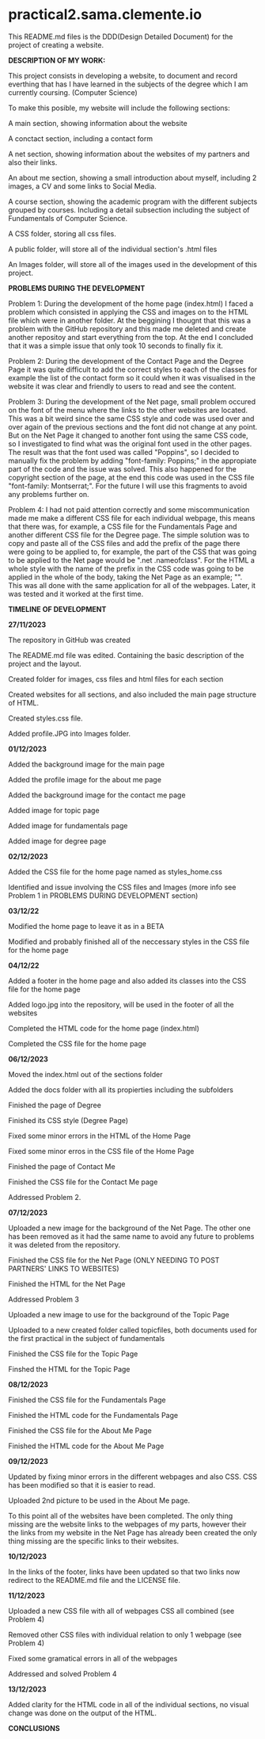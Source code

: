 # practical2.sama.clemente.io

This README.md files is the DDD(Design Detailed Document) for the project of creating a website.

**DESCRIPTION OF MY WORK:**

This project consists in developing a website, to document and record everthing that has I have learned in the subjects of the degree which I am currently coursing. (Computer Science)

To make this posible, my website will include the following sections:

A main section, showing information about the website

A conctact section, including a contact form

A net section, showing information about the websites of my partners and also their links.

An about me section, showing a small introduction about myself, including 2 images, a CV and some links to Social Media.

A course section, showing the academic program with the different subjects grouped by courses. Including a detail subsection including the subject of Fundamentals of Computer Science.

A CSS folder, storing all css files.

A public folder, will store all of the individual section's .html files

An Images folder, will store all of the images used in the development of this project.

**PROBLEMS DURING THE DEVELOPMENT**

Problem 1: During the development of the home page (index.html) I faced a problem which consisted in applying the CSS and images on to the HTML file which were in another folder. At the beggining I thougnt that this was a problem with the GitHub repository and this made me deleted and create another repositoy and start everything from the top. At the end I concluded that it was a simple issue that only took 10 seconds to finally fix it. 

Problem 2: During the development of the Contact Page and the Degree Page it was quite difficult to add the correct styles to each of the classes for example the list of the contact form so it could when it was visualised in the website it was clear and friendly to users to read and see the content. 

Problem 3: During the development of the Net page, small problem occured on the font of the menu where the links to the other websites are located. This was a bit weird since the same CSS style and code was used over and over again of the previous sections and the font did not change at any point. But on the Net Page it changed to another font using the same CSS code, so I investigated to find what was the original font used in the other pages. The result was that the font used was called "Poppins", so I decided to manually fix the problem by adding "font-family: Poppins;" in the appropiate part of the code and the issue was solved. This also happened for the copyright section of the page, at the end this code was used in the CSS file "font-family: Montserrat;". For the future I will use this fragments to avoid any problems further on.

Problem 4: I had not paid attention correctly and some miscommunication made me make a different CSS file for each individual webpage, this means that there was, for example, a CSS file for the Fundamentals Page and another different CSS file for the Degree page. The simple solution was to copy and paste all of the CSS files and add the prefix of the page there were going to be applied to, for example, the part of the CSS that was going to be applied to the Net page would be ".net .nameofclass". For the HTML a whole style with the name of the prefix in the CSS code was going to be applied in the whole of the body, taking the Net Page as an example;
"<body class="net">". This was all done with the same application for all of the webpages. Later, it was tested and it worked at the first time.

**TIMELINE OF DEVELOPMENT**

**27/11/2023**

The repository in GitHub was created

The README.md file was edited. Containing the basic description of the project and the layout.

Created folder for images, css files and html files for each section

Created websites for all sections, and also included the main page structure of HTML.

Created styles.css file.

Added profile.JPG into Images folder.

**01/12/2023**

Added the background image for the main page

Added the profile image for the about me page

Added the background image for the contact me page

Added image for topic page

Added image for fundamentals page

Added image for degree page

**02/12/2023**

Added the CSS file for the home page named as styles_home.css

Identified and issue involving the CSS files and Images (more info see Problem 1 in PROBLEMS DURING DEVELOPMENT section) 

**03/12/22**

Modified the home page to leave it as in a BETA

Modified and probably finished all of the neccessary styles in the CSS file for the home page

**04/12/22**

Added a footer in the home page and also added its classes into the CSS file for the home page

Added logo.jpg into the repository, will be used in the footer of all the websites

Completed the HTML code for the home page (index.html)

Completed the CSS file for the home page

**06/12/2023** 

Moved the index.html out of the sections folder

Added the docs folder with all its propierties including the subfolders

Finished the page of Degree 

Finished its CSS style (Degree Page)

Fixed some minor errors in the HTML of the Home Page

Fixed some minor erros in the CSS file of the Home Page

Finished the page of Contact Me

Finished the CSS file for the Contact Me page 

Addressed Problem 2.

**07/12/2023**

Uploaded a new image for the background of the Net Page. The other one has been removed as it had the same name to avoid any future to problems it was deleted from the repository. 

Finished the CSS file for the Net Page (ONLY NEEDING TO POST PARTNERS' LINKS TO WEBSITES)

Finished the HTML for the Net Page 

Addressed Problem 3

Uploaded a new image to use for the background of the Topic Page

Uploaded to a new created folder called topicfiles, both documents used for the first practical in the subject of fundamentals

Finished the CSS file for the Topic Page

Finshed the HTML for the Topic Page

**08/12/2023**

Finished the CSS file for the Fundamentals Page 

Finished the HTML code for the Fundamentals Page

Finished the CSS file for the About Me Page

Finished the HTML code for the About Me Page

**09/12/2023**

Updated by fixing minor errors in the different webpages and also CSS. CSS has been modified so that it is easier to read. 

Uploaded 2nd picture to be used in the About Me page. 

To this point all of the websites have been completed. The only thing missing are the website links to the webpages of my parts, however their the links from my website in the Net Page has already been created the only thing missing are the specific links to their websites. 

**10/12/2023**

In the links of the footer, links have been updated so that two links now redirect to the README.md file and the LICENSE file.

**11/12/2023**

Uploaded a new CSS file with all of webpages CSS all combined (see Problem 4)

Removed other CSS files with individual relation to only 1 webpage (see Problem 4)

Fixed some gramatical errors in all of the webpages

Addressed and solved Problem 4

**13/12/2023**

Added clarity for the HTML code in all of the individual sections, no visual change was done on the output of the HTML. 

**CONCLUSIONS**
